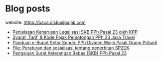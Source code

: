 # Blog posts

website: https://baca.diskusipajak.com

<!-- BLOG-POST-LIST:START -->
- [Penjelasan Keharusan Legalisasi SKB PPh Pasal 23 oleh KPP](https://baca.diskusipajak.com/penjelasan-keharusan-legalisasi-skb-pph-pasal-23-oleh-kpp/)
- [Syarat, Tarif, &amp; Kode Pajak Pemotongan PPh 23 Jasa Travel](https://baca.diskusipajak.com/syarat-tarif-kode-pajak-pemotongan-pph-23-jasa-travel/)
- [Panduan e-Bupot Setor Sendiri PPh Dividen Wajib Pajak Orang Pribadi](https://baca.diskusipajak.com/panduan-e-bupot-setor-sendiri-pph-dividen-wajib-pajak-orang-pribadi/)
- [File: Peraturan dan sosialisasi tentang penerbitan SP2DK](https://baca.diskusipajak.com/file-peraturan-dan-sosialisasi-tentang-penerbitan-sp2dk/)
- [Pengajuan Surat Keterangan Bebas &lpar;SKB&rpar; PPh Pasal 23](https://baca.diskusipajak.com/pengajuan-surat-keterangan-bebas-skb-pph-pasal-23/)
<!-- BLOG-POST-LIST:END -->

<!--
**kelaspajak/kelaspajak** is a ✨ _special_ ✨ repository because its `README.md` (this file) appears on your GitHub profile.

Here are some ideas to get you started:

- 🔭 I’m currently working on ...
- 🌱 I’m currently learning ...
- 👯 I’m looking to collaborate on ...
- 🤔 I’m looking for help with ...
- 💬 Ask me about ...
- 📫 How to reach me: ...
- 😄 Pronouns: ...
- ⚡ Fun fact: ...
-->
